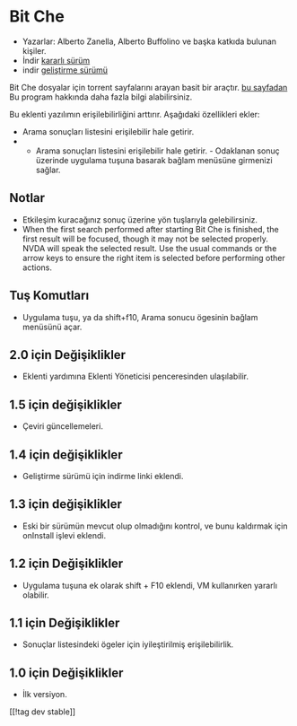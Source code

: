 # Bit Che #
*   Yazarlar: Alberto Zanella, Alberto Buffolino ve başka katkıda bulunan
    kişiler.
*   İndir [kararlı sürüm][1]
*   indir [geliştirme sürümü][3]

Bit Che dosyalar için torrent sayfalarını arayan basit bir araçtır.  [bu
sayfadan][2] Bu program hakkında daha fazla bilgi alabilirsiniz.

Bu eklenti yazılımın erişilebilirliğini arttırır. Aşağıdaki özellikleri
ekler:

*   Arama sonuçları listesini erişilebilir hale getirir.
*   - Arama sonuçları listesini erişilebilir hale getirir.  - Odaklanan
    sonuç üzerinde uygulama tuşuna basarak bağlam menüsüne girmenizi sağlar.


## Notlar ##
*   Etkileşim kuracağınız sonuç üzerine yön tuşlarıyla gelebilirsiniz.
*   When the first search performed after starting Bit Che is finished, the
    first result will be focused, though it may not be selected
    properly. NVDA will speak the selected result. Use the usual commands or
    the arrow keys to ensure the right item is selected before performing
    other actions.


## Tuş Komutları ##
*   Uygulama tuşu, ya da shift+f10, Arama sonucu ögesinin bağlam menüsünü
    açar.


## 2.0 için Değişiklikler ##
*   Eklenti yardımına Eklenti Yöneticisi penceresinden ulaşılabilir.

## 1.5 için değişiklikler ##
*   Çeviri güncellemeleri.

## 1.4 için değişiklikler ##
*   Geliştirme sürümü için indirme linki eklendi.

## 1.3 için değişiklikler ##
*   Eski bir sürümün mevcut olup olmadığını kontrol, ve bunu kaldırmak için
    onInstall işlevi eklendi.

## 1.2 için Değişiklikler ##
*   Uygulama tuşuna ek olarak shift + F10 eklendi, VM kullanırken yararlı
    olabilir.

## 1.1 için Değişiklikler ##
*   Sonuçlar listesindeki ögeler için iyileştirilmiş erişilebilirlik.

## 1.0 için Değişiklikler ##
*   İlk versiyon.

[[!tag dev stable]]

[1]: https://addons.nvda-project.org/files/get.php?file=bc

[2]: https://www.convivea.com

[3]: https://addons.nvda-project.org/files/get.php?file=bc-dev

